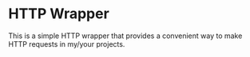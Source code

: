 # HTTP Wrapper

This is a simple HTTP wrapper that provides a convenient way to make HTTP requests in my/your projects.


